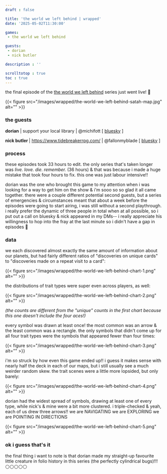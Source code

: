 ```yaml
---
draft : false

title: 'the world we left behind | wrapped'
date: '2025-05-02T11:30:00'

games:
 - the world we left behind

guests:
 - dorian
 - nick butler

description : ''

scrolltotop : true
toc : true
---
```


the final episode of the [the world we left behind](https://blinkingbirchgames.itch.io/the-world-we-left-behind) series just went live! 🖤

{{< figure src="/images/wrapped/the-world-we-left-behind-satah-map.jpg" alt="" >}}

### the guests

**dorian** | support your local library | @michifott \[ [bluesky](https://bsky.app/profile/michifott.bsky.social) ]

**nick butler&#x20;**| <https://www.tidebreakerrpg.com/> | @fallonmyblade \[ [bluesky](https://bsky.app/profile/fallonmyblade.bsky.social) ]

### process

these episodes took 33 hours to edit. the only series that's taken longer was _live. love. die. remember._ (36 hours) & that was because i made a huge mistake that took four hours to fix. this one was just labour intensive!!

dorian was the one who brought this game to my attention when i was looking for a way to get him on the show & i'm sooo so so glad it all came together. there were a couple different potential second guests, but a series of emergencies & circumstances meant that about a week before the episodes were going to start airing, i was still without a second playthrough. i really prefer the dynamic of three people in total when at all possible, so i put out a call on bluesky & nick appeared in my DMs-- i really appreciate his willingness to hop into the fray at the last minute so i didn't have a gap in episodes 🖤

### data

we each discovered almost exactly the same amount of information about our planets, but had fairly different ratios of "discoveries on unique cards" to "discoveries made on a repeat visit to a card":

{{< figure src="/images/wrapped/the-world-we-left-behind-chart-1.png" alt="" >}}

the distributions of trait types were super even across players, as well:

{{< figure src="/images/wrapped/the-world-we-left-behind-chart-2.png" alt="" >}}

_(the counts are different from the "unique" counts in the first chart because this one doesn't include the four aces!)_

every symbol was drawn at least once! the most common was an arrow & the least common was a rectangle. the only symbols that didn't come up for all four trait types were the symbols that appeared fewer than four times:

{{< figure src="/images/wrapped/the-world-we-left-behind-chart-3.png" alt="" >}}

i'm so struck by how even this game ended up!! i guess it makes sense with nearly half the deck in each of our maps, but i still usually see a much weirder random skew. the trait scenes were a little more lopsided, but only barely:

{{< figure src="/images/wrapped/the-world-we-left-behind-chart-4.png" alt="" >}}

dorian had the widest spread of symbols, drawing at least one of every type, while nick's & mine were a bit more clustered. i triple-checked & yeah, each of us drew three arrows!! we are NAVIGATING we are EXPLORING we are POINTING IN DIRECTIONS

{{< figure src="/images/wrapped/the-world-we-left-behind-chart-5.png" alt="" >}}

### ok i guess that's it

the final thing i want to note is that dorian made my straight-up favourite little creature in folio history in this series (the perfectly cylindrical bugs)!!! ⚪⚪⚪⚪⚪